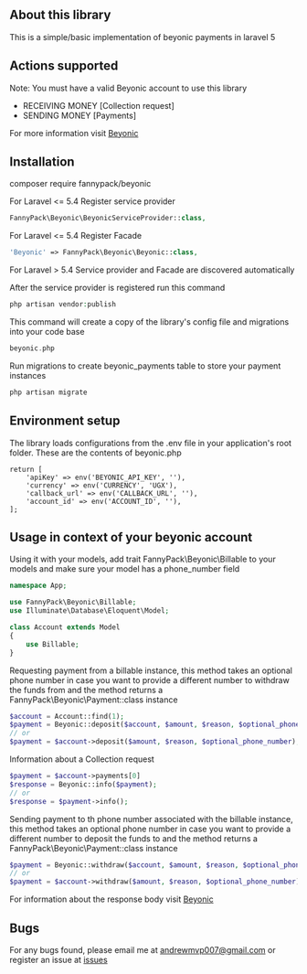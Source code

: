 ## About this library

This is a simple/basic implementation of beyonic payments in laravel 5

## Actions supported
Note: You must have a valid Beyonic account to use this library
- RECEIVING MONEY [Collection request]
- SENDING MONEY [Payments]

For more information visit [Beyonic](https://apidocs.beyonic.com)

## Installation
composer require fannypack/beyonic

For Laravel <= 5.4 Register service provider
```php
FannyPack\Beyonic\BeyonicServiceProvider::class,
```
For Laravel <= 5.4 Register Facade
```php
'Beyonic' => FannyPack\Beyonic\Beyonic::class,
```

For Laravel > 5.4 Service provider and Facade are discovered automatically

After the service provider is registered run this command
```php
php artisan vendor:publish
```
This command will create a copy of the library's config file and migrations into your code base 
```php
beyonic.php
```
Run migrations to create beyonic_payments table to store your payment instances
```php
php artisan migrate
```
## Environment setup
The library loads configurations from the .env file in your application's root folder. These are the contents of beyonic.php
```
return [
    'apiKey' => env('BEYONIC_API_KEY', ''),
    'currency' => env('CURRENCY', 'UGX'),
    'callback_url' => env('CALLBACK_URL', ''),
    'account_id' => env('ACCOUNT_ID', ''),
];
```

## Usage in context of your beyonic account
Using it with your models, add trait FannyPack\Beyonic\Billable to your models and make sure your model has a phone_number field
```php
namespace App;

use FannyPack\Beyonic\Billable;
use Illuminate\Database\Eloquent\Model;

class Account extends Model
{
    use Billable;
}
```

Requesting payment from a billable instance, this method takes an optional phone number in case you want to provide a 
different number to withdraw the funds from and the method returns a FannyPack\Beyonic\Payment::class instance
```php
$account = Account::find(1);
$payment = Beyonic::deposit($account, $amount, $reason, $optional_phone_number);
// or
$payment = $account->deposit($amount, $reason, $optional_phone_number);
```
Information about a Collection request
```php
$payment = $account->payments[0]
$response = Beyonic::info($payment);
// or
$response = $payment->info();
```
Sending payment to th phone number associated with the billable instance, this method takes an optional phone number 
in case you want to provide a different number to deposit the funds to and the method returns a 
FannyPack\Beyonic\Payment::class instance
```php
$payment = Beyonic::withdraw($account, $amount, $reason, $optional_phone_number);
// or
$payment = $account->withdraw($amount, $reason, $optional_phone_number);
```
For information about the response body visit [Beyonic](https://apidocs.beyonic.com)

## Bugs
For any bugs found, please email me at andrewmvp007@gmail.com or register an issue at [issues](https://github.com/mpaannddreew/beyonic-laravel/issues)
